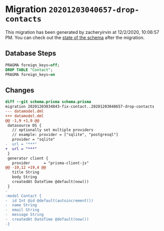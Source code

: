# Migration `20201203040657-drop-contacts`

This migration has been generated by zacheryirvin at 12/2/2020, 10:06:57 PM.
You can check out the [state of the schema](./schema.prisma) after the migration.

## Database Steps

```sql
PRAGMA foreign_keys=off;
DROP TABLE "Contact";
PRAGMA foreign_keys=on
```

## Changes

```diff
diff --git schema.prisma schema.prisma
migration 20201203034843-fix-contact..20201203040657-drop-contacts
--- datamodel.dml
+++ datamodel.dml
@@ -1,9 +1,9 @@
 datasource DS {
   // optionally set multiple providers
   // example: provider = ["sqlite", "postgresql"]
   provider = "sqlite"
-  url = "***"
+  url = "***"
 }
 generator client {
   provider      = "prisma-client-js"
@@ -19,12 +19,4 @@
   title String
   body String
   createdAt DateTime @default(now())
 }
-
-model Contact {
-  id Int @id @default(autoincrement())
-  name String
-  email String
-  message String
-  createdAt DateTime @default(now())
-}
```


